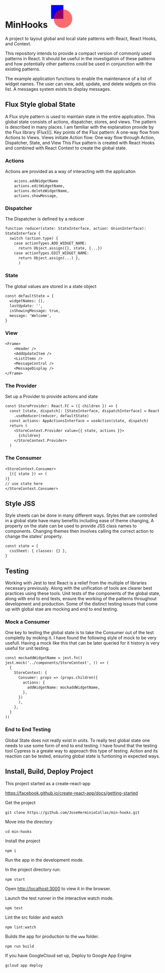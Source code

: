 # MinHooks  <img src="art/min-hooks-art.png" alt="drawing" width="75"/>

A project to layout global and local state patterns with React, React Hooks, and Context. 

This repository intends to provide a compact version of commonly used patterns in React. It should be useful in the investigation of these patterns and how potentially other patterns could be used in conjunction with the existing patterns.

The example application functions to enable the maintenance of a list of widget names.
The user can view, add, update, and delete widgets on this list.
A messages system exists to display messages.

## Flux Style global State
A Flux style pattern is used to maintain state in the entire application. This global state consists of actions, dispatcher, stores, and views. The pattern is described in many places. I am familiar with the explanation provide by the Flux library (Flux)[].
Key points of the Flux pattern:
A one-way flow from Actions to Views. Views initiate Action flow.
One way flow through Action, Dispatcher, State, and View
This Flux pattern is created with React Hooks and combined with React Context to create the global state.

### Actions
Actions are provided as a way of interacting with the applicaiton
```
    acions.addWidgetName
    actions.editWidgetName,
    actions.deleteWidgetName,
    actions.showMessage,
```
### Dispatcher
The Dispatcher is defined by a reducer
```
function reducer(state: StateInterface, action: UnionInterface): StateInterface {
  switch (action.type) {
    case actionTypes.ADD_WIDGET_NAME:
      return Object.assign({}, state, {...})
    case actionTypes.EDIT_WIDGET_NAME:
      return Object.assign(...) },
      )
```
### State
The global values are stored in a state object
```
const defaultState = {
  widgetNames: [],
  lastUpdate: '',
  isShowingMessage: true,
  message: 'Welcome',
}
```
### View
```
<Frame> 
    <Header />    
    <AddUpdateItem />
    <ListItems />
    <MessageControl />
    <MessageDisplay />
</Frame>
```
### The Provider
Set up a Provider to provide actions and state
```
const StoreProvider: React.FC = ({ children }) => {
  const [state, dispatch]: [StateInterface, dispatchInterface] = React
    .useReducer(reducer, defaultState)
  const actions: AppActionsInterface = useAction(state, dispatch)
  return (
    <StoreContext.Provider value={{ state, actions }}>
      {children}
    </StoreContext.Provider>
  )
```

### The Consumer
```
<StoreContext.Consumer>
  {({ state }) => (
)}
// use state here
</StoreContext.Consumer>
```

## Style JSS
Style sheets can be done in many different ways. 
Styles that are controlled in a global state have many benefits including ease of theme changing, A property on the state can be used to provide JSS class names to components. Changing themes then involves calling the correct action to change the states' property. 
```
const state = {
  cssSheet: { classes: {} },
}

```


## Testing
Working with Jest to test React is a relief from the multiple of libraries necessary previously. Along with the unification of tools are clearer best practices using these tools.
Unit tests of the components of the global state, along with end to end tests, ensure the working of the patterns throughout development and production. Some of the distinct testing issues that come up with global stae are mocking and end to end testing.

### Mock a Consumer
One key to testing the global state is to take the Consumer out of the test completly by moking it.
I have found the following style of mock to be very usefull. Having a mock like this that can be later queried for it history is very useful for unit testing.
```
const mockaddWidgetName = jest.fn()
jest.mock('../components/StoreContext', () => (
  {
    StoreContext: {
      Consumer: props => (props.children({
        actions: {
          addWidgetName: mockaddWidgetName,
        },
      })
      ),
    },
  }
))

```
### End to End Testing
Global State does not really exist in units. To really test global state one needs to use some form of end to end testing. I have found that the testing tool Cypress []() is a greate way to approach this type of testing. Action and its reaction can be tested, ensuring global state is funtioning in expected ways.

## Install, Build, Deploy Project

This project started as a create-react-app

https://facebook.github.io/create-react-app/docs/getting-started


Get the project

`git clone https://github.com/JoseHerminioCollas/min-hooks.git`

Move into the directory

`cd min-hooks`

Install the project

`npm i`


Run the app in the development mode.

In the project directory run:

`npm start`

Open [http://localhost:3000](http://localhost:3000) to view it in the browser.

Launch the test runner in the interactive watch mode.

`npm test`


Lint the src folder and watch

`npm lint:watch`


Builds the app for production to the `www` folder.

`npm run build`


If you have GoogleCloud set up, Deploy to Google App Engine

`gcloud app deploy`